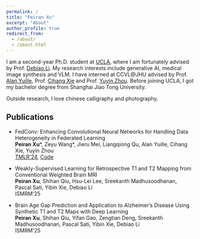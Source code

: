 ```yaml
---
permalink: /
title: "Peiran Xu"
excerpt: "About"
author_profile: true
redirect_from: 
  - /about/
  - /about.html
---
```


I am a second-year Ph.D. student at [UCLA](https://www.ucla.edu), where I am fortunately advised by Prof. [Debiao Li](https://scholar.google.com/citations?user=44m8E1MAAAAJ&hl=en). My research interests include generative AI, medical image synthesis and VLM. I have interned at CCVL@JHU advised by Prof. [Alan Yuille](https://www.cs.jhu.edu/~ayuille/), Prof. [Cihang Xie](https://cihangxie.github.io) and Prof. [Yuyin Zhou](https://yuyinzhou.github.io). Before joining UCLA, I got my bachelor degree from Shanghai Jiao Tong University.

Outside research, I love chinese calligraphy and photography. 

## Publications
- FedConv: Enhancing Convolutional Neural Networks for Handling Data Heterogeneity in Federated Learning  
  **Peiran Xu**\*, Zeyu Wang\*, Jieru Mei, Liangqiong Qu, Alan Yuille, Cihang Xie, Yuyin Zhou  
  [TMLR'24](https://arxiv.org/pdf/2310.04412), [Code](https://github.com/UCSC-VLAA/FedConv)

- Weakly-Supervised Learning for Retrospective T1 and T2 Mapping from Conventional Weighted Brain MRI  
  **Peiran Xu**, Shihan Qiu, Hsu-Lei Lee, Sreekanth Madhusoodhanan, Pascal Sati, Yibin Xie, Debiao Li  
  ISMRM'25 

- Brain Age Gap Prediction and Application to Alzheimer’s Disease Using Synthetic T1 and T2 Maps with Deep Learning   
  **Peiran Xu**, Shihan Qiu, Yifan Gao, Zengtian Deng, Sreekanth Madhusoodhanan, Pascal Sati, Yibin Xie, Debiao Li   
  ISMRM'25  
